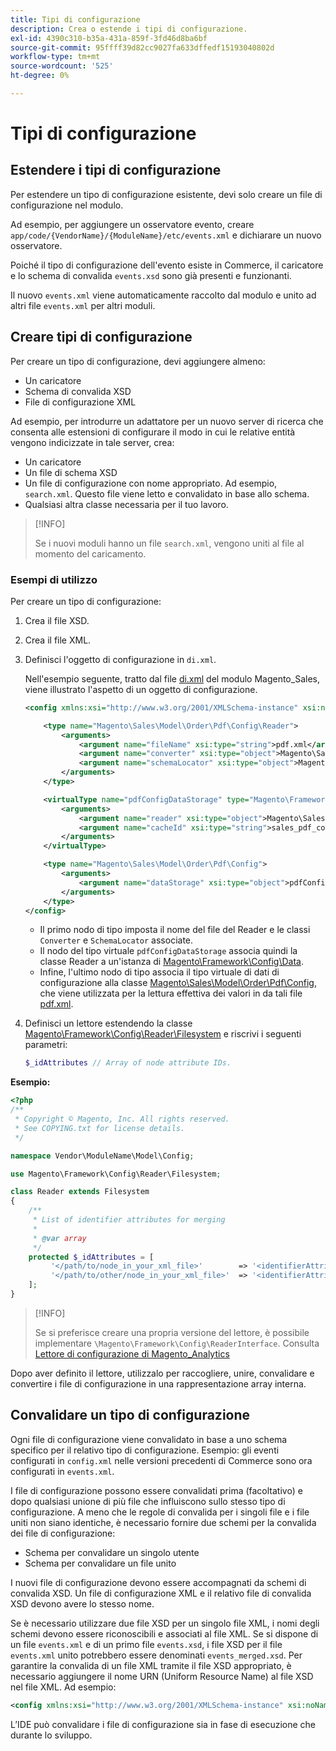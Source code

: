 ```yaml
---
title: Tipi di configurazione
description: Crea o estende i tipi di configurazione.
exl-id: 4390c310-b35a-431a-859f-3fd46d8ba6bf
source-git-commit: 95ffff39d82cc9027fa633dffedf15193040802d
workflow-type: tm+mt
source-wordcount: '525'
ht-degree: 0%

---
```


# Tipi di configurazione

## Estendere i tipi di configurazione

Per estendere un tipo di configurazione esistente, devi solo creare un file di configurazione nel modulo.

Ad esempio, per aggiungere un osservatore evento, creare `app/code/{VendorName}/{ModuleName}/etc/events.xml` e dichiarare un nuovo osservatore.

Poiché il tipo di configurazione dell&#39;evento esiste in Commerce, il caricatore e lo schema di convalida `events.xsd` sono già presenti e funzionanti.

Il nuovo `events.xml` viene automaticamente raccolto dal modulo e unito ad altri file `events.xml` per altri moduli.

## Creare tipi di configurazione

Per creare un tipo di configurazione, devi aggiungere almeno:

- Un caricatore
- Schema di convalida XSD
- File di configurazione XML

Ad esempio, per introdurre un adattatore per un nuovo server di ricerca che consenta alle estensioni di configurare il modo in cui le relative entità vengono indicizzate in tale server, crea:

- Un caricatore
- Un file di schema XSD
- Un file di configurazione con nome appropriato. Ad esempio, `search.xml`. Questo file viene letto e convalidato in base allo schema.
- Qualsiasi altra classe necessaria per il tuo lavoro.

>[!INFO]
>
>Se i nuovi moduli hanno un file `search.xml`, vengono uniti al file al momento del caricamento.

### Esempi di utilizzo

Per creare un tipo di configurazione:

1. Crea il file XSD.
1. Crea il file XML.
1. Definisci l&#39;oggetto di configurazione in `di.xml`.

   Nell&#39;esempio seguente, tratto dal file [di.xml](https://github.com/magento/magento2/blob/2.4/app/code/Magento/Sales/etc/di.xml) del modulo Magento_Sales, viene illustrato l&#39;aspetto di un oggetto di configurazione.

   ```xml
   <config xmlns:xsi="http://www.w3.org/2001/XMLSchema-instance" xsi:noNamespaceSchemaLocation="urn:magento:framework:ObjectManager/etc/config.xsd">
   
       <type name="Magento\Sales\Model\Order\Pdf\Config\Reader">
           <arguments>
               <argument name="fileName" xsi:type="string">pdf.xml</argument>
               <argument name="converter" xsi:type="object">Magento\Sales\Model\Order\Pdf\Config\Converter</argument>
               <argument name="schemaLocator" xsi:type="object">Magento\Sales\Model\Order\Pdf\Config\SchemaLocator</argument>
           </arguments>
       </type>
   
       <virtualType name="pdfConfigDataStorage" type="Magento\Framework\Config\Data">
           <arguments>
               <argument name="reader" xsi:type="object">Magento\Sales\Model\Order\Pdf\Config\Reader</argument>
               <argument name="cacheId" xsi:type="string">sales_pdf_config</argument>
           </arguments>
       </virtualType>
   
       <type name="Magento\Sales\Model\Order\Pdf\Config">
           <arguments>
               <argument name="dataStorage" xsi:type="object">pdfConfigDataStorage</argument>
           </arguments>
       </type>
   </config>
   ```

   - Il primo nodo di tipo imposta il nome del file del Reader e le classi `Converter` e `SchemaLocator` associate.
   - Il nodo del tipo virtuale `pdfConfigDataStorage` associa quindi la classe Reader a un&#39;istanza di [Magento\Framework\Config\Data](https://github.com/magento/magento2/blob/2.4/lib/internal/Magento/Framework/Config/Data.php).
   - Infine, l&#39;ultimo nodo di tipo associa il tipo virtuale di dati di configurazione alla classe [Magento\Sales\Model\Order\Pdf\Config](https://github.com/magento/magento2/blob/2.4/app/code/Magento/Sales/Model/Order/Pdf/Config.php), che viene utilizzata per la lettura effettiva dei valori in da tali file [pdf.xml](https://github.com/magento/magento2/blob/2.4/app/code/Magento/Sales/etc/pdf.xml).

1. Definisci un lettore estendendo la classe [Magento\Framework\Config\Reader\Filesystem](https://github.com/magento/magento2/blob/2.4/lib/internal/Magento/Framework/Config/Reader/Filesystem.php) e riscrivi i seguenti parametri:

   ```php
   $_idAttributes // Array of node attribute IDs.
   ```

**Esempio:**

```php
<?php
/**
 * Copyright © Magento, Inc. All rights reserved.
 * See COPYING.txt for license details.
 */

namespace Vendor\ModuleName\Model\Config;

use Magento\Framework\Config\Reader\Filesystem;

class Reader extends Filesystem
{
    /**
     * List of identifier attributes for merging
     *
     * @var array
     */
    protected $_idAttributes = [
         '</path/to/node_in_your_xml_file>'        => '<identifierAttributeName>',
         '</path/to/other/node_in_your_xml_file>'  => '<identifierAttributeName>',
    ];
}
```

>[!INFO]
>
>Se si preferisce creare una propria versione del lettore, è possibile implementare `\Magento\Framework\Config\ReaderInterface`. Consulta [Lettore di configurazione di Magento_Analytics](https://github.com/magento/magento2/blob/2.4/app/code/Magento/Analytics/ReportXml/Config/Reader.php)

Dopo aver definito il lettore, utilizzalo per raccogliere, unire, convalidare e convertire i file di configurazione in una rappresentazione array interna.

## Convalidare un tipo di configurazione

Ogni file di configurazione viene convalidato in base a uno schema specifico per il relativo tipo di configurazione. Esempio: gli eventi configurati in `config.xml` nelle versioni precedenti di Commerce sono ora configurati in `events.xml`.

I file di configurazione possono essere convalidati prima (facoltativo) e dopo qualsiasi unione di più file che influiscono sullo stesso tipo di configurazione. A meno che le regole di convalida per i singoli file e i file uniti non siano identiche, è necessario fornire due schemi per la convalida dei file di configurazione:

- Schema per convalidare un singolo utente
- Schema per convalidare un file unito

I nuovi file di configurazione devono essere accompagnati da schemi di convalida XSD. Un file di configurazione XML e il relativo file di convalida XSD devono avere lo stesso nome.

Se è necessario utilizzare due file XSD per un singolo file XML, i nomi degli schemi devono essere riconoscibili e associati al file XML.
Se si dispone di un file `events.xml` e di un primo file `events.xsd`, i file XSD per il file `events.xml` unito potrebbero essere denominati `events_merged.xsd`.
Per garantire la convalida di un file XML tramite il file XSD appropriato, è necessario aggiungere il nome URN (Uniform Resource Name) al file XSD nel file XML. Ad esempio:

```xml
<config xmlns:xsi="http://www.w3.org/2001/XMLSchema-instance" xsi:noNamespaceSchemaLocation="urn:magento:framework:ObjectManager:etc/config.xsd">
```

L’IDE può convalidare i file di configurazione sia in fase di esecuzione che durante lo sviluppo.
